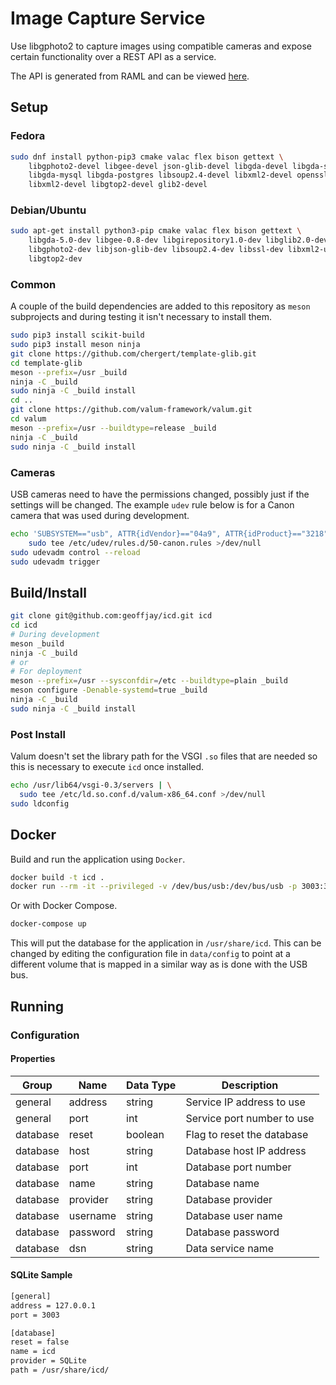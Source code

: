 # Image Capture Service

Use libgphoto2 to capture images using compatible cameras and expose certain
functionality over a REST API as a service.

The API is generated from RAML and can be viewed [here](doc/api/API.md).

## Setup

### Fedora

```bash
sudo dnf install python-pip3 cmake valac flex bison gettext \
    libgphoto2-devel libgee-devel json-glib-devel libgda-devel libgda-sqlite \
    libgda-mysql libgda-postgres libsoup2.4-devel libxml2-devel openssl-devel \
    libxml2-devel libgtop2-devel glib2-devel
```

### Debian/Ubuntu

```bash
sudo apt-get install python3-pip cmake valac flex bison gettext \
    libgda-5.0-dev libgee-0.8-dev libgirepository1.0-dev libglib2.0-dev \
    libgphoto2-dev libjson-glib-dev libsoup2.4-dev libssl-dev libxml2-utils \
    libgtop2-dev
```

### Common

A couple of the build dependencies are added to this repository as `meson`
subprojects and during testing it isn't necessary to install them.

```bash
sudo pip3 install scikit-build
sudo pip3 install meson ninja
git clone https://github.com/chergert/template-glib.git
cd template-glib
meson --prefix=/usr _build
ninja -C _build
sudo ninja -C _build install
cd ..
git clone https://github.com/valum-framework/valum.git
cd valum
meson --prefix=/usr --buildtype=release _build
ninja -C _build
sudo ninja -C _build install
```

### Cameras

USB cameras need to have the permissions changed, possibly just if the settings
will be changed. The example `udev` rule below is for a Canon camera that was
used during development.

```bash
echo 'SUBSYSTEM=="usb", ATTR{idVendor}=="04a9", ATTR{idProduct}=="3218", MODE="0666"' | \
    sudo tee /etc/udev/rules.d/50-canon.rules >/dev/null
sudo udevadm control --reload
sudo udevadm trigger
```

## Build/Install

```bash
git clone git@github.com:geoffjay/icd.git icd
cd icd
# During development
meson _build
ninja -C _build
# or
# For deployment
meson --prefix=/usr --sysconfdir=/etc --buildtype=plain _build
meson configure -Denable-systemd=true _build
ninja -C _build
sudo ninja -C _build install
```

### Post Install

Valum doesn't set the library path for the VSGI `.so` files that are needed so
this is necessary to execute `icd` once installed.

```bash
echo /usr/lib64/vsgi-0.3/servers | \
  sudo tee /etc/ld.so.conf.d/valum-x86_64.conf >/dev/null
sudo ldconfig
```

## Docker

Build and run the application using `Docker`.

```bash
docker build -t icd .
docker run --rm -it --privileged -v /dev/bus/usb:/dev/bus/usb -p 3003:3003 icd
```

Or with Docker Compose.

```bash
docker-compose up
```

This will put the database for the application in `/usr/share/icd`. This can be
changed by editing the configuration file in `data/config` to point at a
different volume that is mapped in a similar way as is done with the USB bus.

## Running

### Configuration

#### Properties

| Group    | Name        | Data Type    | Description                |
| -------- | ----------- | ------------ | -------------------------- |
| general  | address     | string       | Service IP address to use  |
| general  | port        | int          | Service port number to use |
| database | reset       | boolean      | Flag to reset the database |
| database | host        | string       | Database host IP address   |
| database | port        | int          | Database port number       |
| database | name        | string       | Database name              |
| database | provider    | string       | Database provider          |
| database | username    | string       | Database user name         |
| database | password    | string       | Database password          |
| database | dsn         | string       | Data service name          |

#### SQLite Sample

```bash
[general]
address = 127.0.0.1
port = 3003

[database]
reset = false
name = icd
provider = SQLite
path = /usr/share/icd/
